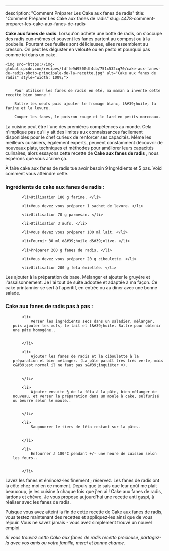 ---
description: "Comment Préparer Les Cake aux fanes de radis"
title: "Comment Préparer Les Cake aux fanes de radis"
slug: 4478-comment-preparer-les-cake-aux-fanes-de-radis

<p>
	<strong>Cake aux fanes de radis</strong>. 
	Lorsqu&#39;on achète une botte de radis, on s&#39;occupe des radis eux-mêmes et souvent les fanes partent au compost ou à la poubelle. Pourtant ces feuilles sont délicieuses, elles ressemblent au cresson. On peut les déguster en velouté ou en pesto et pourquoi pas comme ici dans un cake.
</p>
<p>
	
	<img src="https://img-global.cpcdn.com/recipes/fdffe9d9500df4cb/751x532cq70/cake-aux-fanes-de-radis-photo-principale-de-la-recette.jpg" alt="Cake aux fanes de radis" style="width: 100%;">
	
	
		Pour utiliser les fanes de radis en été, ma maman a inventé cette recette bien bonne !
	
		Battre les oeufs puis ajouter le fromage blanc, l&#39;huile, la farine et la levure.
	
		Couper les fanes, le poivron rouge et le lard en petits morceaux.
	
</p>

La cuisine peut être l'une des premières compétences au monde. Cela n'implique pas qu'il y ait des limites aux connaissances facilement disponibles pour le chef curieux de renforcer ses capacités. Même les meilleurs cuisiniers, également experts, peuvent constamment découvrir de nouveaux plats, techniques et méthodes pour améliorer leurs capacités culinaires, alors essayons cette recette de <strong> Cake aux fanes de radis </strong>, nous espérons que vous J'aime ça.

<!--inarticleads1-->

À faire cake aux fanes de radis tue avoir besoin 9 Ingrédients et 5 pas. Voici comment vous atteindre cette.

<h3>Ingrédients de cake aux fanes de radis :</h3>

<ol>
	
		<li>Utilisation 180 g farine. </li>
	
		<li>Vous devez vous préparer 1 sachet de levure. </li>
	
		<li>Utilisation 70 g parmesan. </li>
	
		<li>Utilisation 3 œufs. </li>
	
		<li>Vous devez vous préparer 100 ml lait. </li>
	
		<li>Fournir 30 ml d&#39;huile d&#39;olive. </li>
	
		<li>Préparer 200 g fanes de radis. </li>
	
		<li>Vous devez vous préparer 20 g ciboulette. </li>
	
		<li>Utilisation 200 g feta émiettée. </li>
	
</ol>

Les ajouter à la préparation de base. Mélanger et ajouter le gruyère et l&#39;assaisonnement. Je l&#39;ai tout de suite adoptée et adaptée à ma façon. Ce cake printannier se sert à l&#39;apéritif, en entrée ou au dîner avec une bonne salade. 

<!--inarticleads2-->

<h3>Cake aux fanes de radis pas à pas :</h3>

<ol>
	
		<li>
			Verser les ingrédients secs dans un saladier, mélanger, puis ajouter les œufs, le lait et l&#39;huile. Battre pour obtenir une pâte homogène..
			
			
		</li>
	
		<li>
			Ajouter les fanes de radis et la ciboulette à la préparation et bien mélanger. (La pâte paraît très très verte, mais c&#39;est normal il ne faut pas s&#39;inquiéter ☺️).
			
			
		</li>
	
		<li>
			Ajouter ensuite ⅔ de la fêta à la pâte, bien mélanger de nouveau, et verser la préparation dans un moule à cake, sulfurisé ou beurré selon le moule..
			
			
		</li>
	
		<li>
			Saupoudrer le tiers de fêta restant sur la pâte..
			
			
		</li>
	
		<li>
			Enfourner à 180°C pendant +/- une heure de cuisson selon les fours..
			
			
		</li>
	
</ol>

Lavez les fanes et émincez-les finement ; réservez. Les fanes de radis ont la côte chez moi en ce moment. Depuis que je sais que leur goût me plait beaucoup, je les cuisine à chaque fois que j&#39;en ai ! Cake aux fanes de radis, lardons et chèvre. Je vous propose aujourd&#39;hui une recette anti gaspi, à réaliser avec les fanes de radis. 

<!--inarticleads1-->

<p>
Puisque vous avez atteint la fin de cette recette de Cake aux fanes de radis, vous testez maintenant des recettes et appliquez-les ainsi que de vous réjouir. Vous ne savez jamais - vous avez simplement trouvé un nouvel emploi.
</p>

<p>
<i>Si vous trouvez cette Cake aux fanes de radis recette précieuse, partagez-la avec vos amis ou votre famille, merci et bonne chance.</i>
</p>
